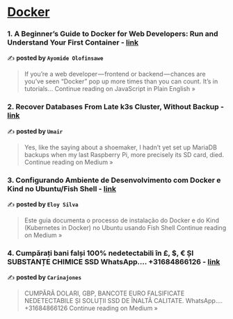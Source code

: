 
<h1><a href=https://medium.com/tag/docker/recommended target="_blank" rel="noopener noreferrer">Docker</a></h1>
<h3>1. A Beginner’s Guide to Docker for Web Developers: Run and Understand Your First Container - <a href="https://javascript.plainenglish.io/a-beginners-guide-to-docker-for-web-developers-run-and-understand-your-first-container-cd646844abbb?source=rss------docker-5" target="_blank" rel="noopener noreferrer">link</a></h3>

✍️ **posted by `Ayomide Olofinsawe`**

<blockquote>If you’re a web developer — frontend or backend — chances are you’ve seen “Docker” pop up more times than you can count. It’s in tutorials…
Continue reading on JavaScript in Plain English »</blockquote>

<h3>2. Recover Databases From Late k3s Cluster, Without Backup - <a href="https://medium.com/@u.mair/recover-databases-from-late-k3s-cluster-without-backup-9d5ffb0522db?source=rss------docker-5" target="_blank" rel="noopener noreferrer">link</a></h3>

✍️ **posted by `Umair`**

<blockquote>Yes, like the saying about a shoemaker, I hadn’t yet set up MariaDB backups when my last Raspberry Pi, more precisely its SD card, died.
Continue reading on Medium »</blockquote>

<h3>3. Configurando Ambiente de Desenvolvimento com Docker e Kind no Ubuntu/Fish Shell - <a href="https://medium.com/@eloysilva/configurando-ambiente-de-desenvolvimento-com-docker-e-kind-no-ubuntu-fish-shell-f02053ab60b7?source=rss------docker-5" target="_blank" rel="noopener noreferrer">link</a></h3>

✍️ **posted by `Eloy Silva`**

<blockquote>Este guia documenta o processo de instalação do Docker e do Kind (Kubernetes in Docker) no Ubuntu usando Fish Shell
Continue reading on Medium »</blockquote>

<h3>4. Cumpărați bani falși 100% nedetectabili în £, $, € ȘI SUBSTANȚE CHIMICE SSD WhatsApp…. +31684866126 - <a href="https://medium.com/@carinajones43/cump%C4%83ra%C8%9Bi-bani-fal%C8%99i-100-nedetectabili-%C3%AEn-%C8%99i-substan%C8%9Be-chimice-ssd-whatsapp-31684866126-e38e6a959e11?source=rss------docker-5" target="_blank" rel="noopener noreferrer">link</a></h3>

✍️ **posted by `Carinajones`**

<blockquote>CUMPĂRĂ DOLARI, GBP, BANCOTE EURO FALSIFICATE NEDETECTABILE ȘI SOLUȚII SSD DE ÎNALTĂ CALITATE. WhatsApp…. +31684866126
Continue reading on Medium »</blockquote>

